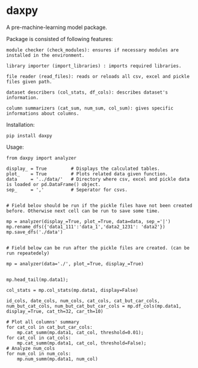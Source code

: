 # daxpy

A pre-machine-learning model package.

Package is consisted of following features:

	module checker (check_modules): ensures if necessary modules are installed in the environment.

	library importer (import_libraries) : imports required libraries.

	file reader (read_files): reads or reloads all csv, excel and pickle files given path.

	dataset describers (col_stats, df_cols): describes dataset's information.

	column summarizers (cat_sum, num_sum, col_sum): gives specific informations about columns.

Installation:

```
pip install daxpy
```

Usage:

```
from daxpy import analyzer

display_ = True 		# Displays the calculated tables.
plot_    = True 		# Plots related data given function.
data     = '../data/' 	# Directory where csv, excel and pickle data is loaded or pd.DataFrame() object.
sep_     = ',' 			# Seperator for csvs.


# Field belov should be run if the pickle files have not been created before. Otherwise next cell can be run to save some time.

mp = analyzer(display_=True, plot_=True, data=data, sep_='|')
mp.rename_dfs({'data1_111':'data_1','data2_1231': 'data2'})
mp.save_dfs('./data')


# Field below can be run after the pickle files are created. (can be run repeatedely)

mp = analyzer(data='./', plot_=True, display_=True)


mp.head_tail(mp.data1);

col_stats = mp.col_stats(mp.data1, display=False)

id_cols, date_cols, num_cols, cat_cols, cat_but_car_cols, num_but_cat_cols, num_but_cat_but_car_cols = mp.df_cols(mp.data1, display_=True, cat_th=32, car_th=10)

# Plot all columns' summary
for cat_col in cat_but_car_cols:
    mp.cat_summ(mp.data1, cat_col, threshold=0.01);
for cat_col in cat_cols:
    mp.cat_summ(mp.data1, cat_col, threshold=False);
# Analyze num_cols
for num_col in num_cols:
    mp.num_summ(mp.data1, num_col)

```